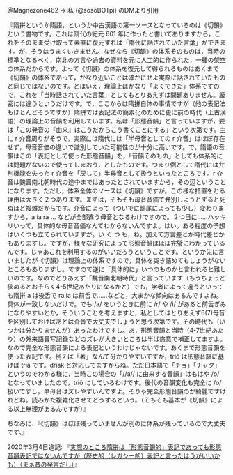 @Magnezone462 → 私 (@sosoBOTpi) のDMより引用

『隋拼というか隋語，というか中古漢語の第一ソースとなっているのは《切韻》という書物です。これは隋代の紀元 601 年に作ったと書いてありますから，これをそのまま受け取って素直に復元すれば「隋代に話されていた言葉」ができます。が，そうはうまくいきません。なぜなら《切韻》の体系そのものは，当時の標準となるべく，南北の方言や過去の資料を元に人工的に作られた，一種の架空の体系だからです。よって《切韻》の体系を復元して得られるものはあくまで《切韻》の体系であって，かなり近いことは確かにせよ実際に話されていたものと同じではないのです。とはいえ，理論上はかなり「よくできた」体系ですので，これを「当時話されていた言葉」としてもとりあえずは問題ありません。厳密には違うというだけです。で，ここからは隋拼自体の事情ですが（他の表記法もほとんどそうですが）隋拼では表記法の簡素化のために更に前の時代（上古漢語）の理論上の音韻を利用しています。私は「形態音韻」と言っていますが，要は「この発音の『由来』はこうだからこう書くことにする」という次第です。主に r 介音周りがそうで，実際には隋代には「半母音としての r 介音」はほぼ存在せず，母音音価の違いで識別していた可能性のが十分に高いです。で，隋語の音韻はこの「表記として使った形態音韻」を，「音韻そのもの」としても体系的には問題がないので使ってしまおう，としたものです。つまり例として隋代には弁別機能を失った r 介音を「戻して」半母音として扱うといったところです。r 介音は魏晋南北朝時代の途中まではあったとされていますから，その辺ということになります。ただし，体系全体のソースは《切韻》ですが。この様な措置をとる理由は大きく２つあります。まずは，そもそも母音音価で弁別しようとすると死ぬほど複雑だからです。介音によって（ついでに韻尾によっても少し）変わりますから，a ia ra ... などが全部違う母音となるわけですので。２つ目に……ハッキリいって，具体的な母音音価なんてわからないんですよ。はい。ある程度の予想はいくつも立てられていますが。い く つ も，ね。加えて方言差とか時代差とかもありますし。ですが，様々な研究によって形態音韻はほぼ完璧にわかっているんです。じゃあこれを利用するのがいいだろうということです。というか先に言いましたが《切韻》は理論上の体系ですので，具体を突き詰めてもしょうがないところもありますし。ですので逆に「具体的に」いつのものかと言われると難しいのです。なのでとりあえず「魏晋南北朝時代」と言っています（もうちょっと狭めるとおそらく4-5世紀あたりになるかと）でも，学者によって違うといっても隋拼 a は後舌で ra ia は前舌で……などと，大まかな傾向はあるんですよね。具体が一致しないだけで。でも /a/ をいうときに前に /r/ や /i/ があると前舌ぎみになりやすいとか，そういうことを考えますと，私としてはとりあえず6(7)母音を区別しておけばあとは介音で大丈夫でしょうと思う次第です。その時代も（いつかは分かりませんが）あったわけですし。あ，形態音韻と当時（4-7世紀あたり）の外来語音写記録などのズレが大きいところは半ば恣意で補正してますよ。なので完全な形態音韻による表記というわけじゃないです。あくまで形態音韻を使った表記です。例えば「著」なんて分かりやすいですが，triô は形態音韻に基けば triâ です。driak と対応してますからね。ただ日本語で「チョ」「チャク」というのでわかる様に，当時この場合の「//a// に由来する音韻」はもはや /o/ となっていましたので，triô にしているわけです。後代の音韻変化も完全に /o/ 扱いですし。単母音はズレやすいんですよ。そりゃ完全形態音韻のが綺麗ですけれどね。読みかた複雑化させてどうするという。（そもそも基本が《切韻》による以上無理があるんですが）』

ちなみに、『《切韻》はほぼ残っていませんが別のに体系が残っているので大丈夫です。』

2020年3月4日追記: 『[実際のところ隋拼は「形態音韻的」表記であっても形態音韻表記ではないんですが（歴史的（レガシー的）表記と言ったはうがいいかも）（まぁ昔の発言だし）](https://twitter.com/Magnezone462/status/1234713232511655939)』
